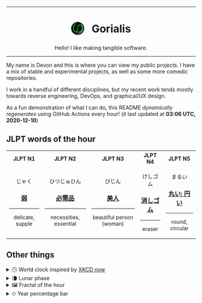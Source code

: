 ***

<h1 align="center">
<sub>
    <img src="readme/resources/avatar.png" height="36">
</sub>
&nbsp;
Gorialis
</h1>
<p align="center">
Hello! I like making tangible software.
</p>

***

My name is Devon and this is where you can view my public projects. I have a mix of stable and experimental projects, as well as some more comedic repositories.

I work in a handful of different disciplines, but my recent work tends mostly towards reverse engineering, DevOps, and graphical/UX design.

As a fun demonstration of what I can do, this README *dynamically regenerates* using GitHub Actions every hour! (it last updated at **03:06 UTC, 2020-12-10**)

<h2>JLPT words of the hour</h2>
<table>
    <tr>
        <th>JLPT N1</th>
        <th>JLPT N2</th>
        <th>JLPT N3</th>
        <th>JLPT N4</th>
        <th>JLPT N5</th>
    </tr>
    <tr>
        <td>
            <p align="center">じゃく</p>
            <h3 align="center"><b><a href="https://jisho.org/search/%E5%BC%B1">弱</a></b></h3>
            <hr>
            <p align="center">delicate,<wbr> supple</p>
        </td>
        <td>
            <p align="center">ひつじゅひん</p>
            <h3 align="center"><b><a href="https://jisho.org/search/%E5%BF%85%E9%9C%80%E5%93%81">必需品</a></b></h3>
            <hr>
            <p align="center">necessities,<wbr> essential</p>
        </td>
        <td>
            <p align="center">びじん</p>
            <h3 align="center"><b><a href="https://jisho.org/search/%E7%BE%8E%E4%BA%BA">美人</a></b></h3>
            <hr>
            <p align="center">beautiful person (woman)</p>
        </td>
        <td>
            <p align="center">けしゴム</p>
            <h3 align="center"><b><a href="https://jisho.org/search/%E6%B6%88%E3%81%97%E3%82%B4%E3%83%A0">消しゴム</a></b></h3>
            <hr>
            <p align="center">eraser</p>
        </td>
        <td>
            <p align="center">まるい</p>
            <h3 align="center"><b><a href="https://jisho.org/search/%E4%B8%B8%E3%81%84%3B%20%E5%86%86%E3%81%84">丸い; 円い</a></b></h3>
            <hr>
            <p align="center">round,<wbr> circular</p>
        </td>
    </tr>
</table>

<h2>Other things</h2>
<details>
<summary>🕒  World clock inspired by <a href="https://xkcd.com/now">XKCD now</a></summary>

> <img src="generated/now.png" width="512">

</details>
<details>
<summary>🌘 Lunar phase</summary>

The moon is approximately 86.64% through its phase (Waning Crescent).

</details>
<details>
<summary>&#x1f5bc; Fractal of the hour</summary>

> <img src="generated/fractal.png" width="512">

</details>
<details>
<summary>&#x23f2; Year percentage bar</summary>
<pre><code>2020 [██████████████████▁▁] 94.02%</code></pre>
</details>
